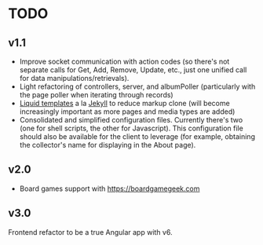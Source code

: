 # TODO

## v1.1

* Improve socket communication with action codes (so there's not separate calls for Get, Add, Remove, Update, etc., just one unified call for data manipulations/retrievals).
* Light refactoring of controllers, server, and albumPoller (particularly with the page poller when iterating through records)
* [Liquid templates](https://shopify.github.io/liquid/) a la [Jekyll](https://jekyllrb.com) to reduce markup clone (will become increasingly important as more pages and media types are added)
* Consolidated and simplified configuration files. Currently there's two (one for shell scripts, the other for Javascript). This configuration file should also be available for the client to leverage (for example, obtaining the collector's name for displaying in the About page).

## v2.0

* Board games support with https://boardgamegeek.com

## v3.0

Frontend refactor to be a true Angular app with v6.